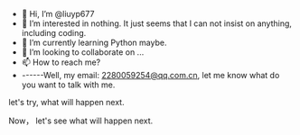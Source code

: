 - 👋 Hi, I’m @liuyp677
- 👀 I’m interested in nothing. It just seems that I can not insist on anything, including coding. 
- 🌱 I’m currently learning Python maybe. 
- 💞️ I’m looking to collaborate on ...
- 📫 How to reach me? 
- ------Well, my email: 2280059254@qq.com.cn, let me know what do you want to talk with me. 

let's try, what will happen next. 

<!---
liuyp677/liuyp677 is a ✨ special ✨ repository because its `README.md` (this file) appears on your GitHub profile.
You can click the Preview link to take a look at your changes.
--->



Now， let's see what will happen next.